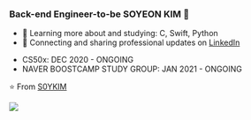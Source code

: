 ### Back-end Engineer-to-be SOYEON KIM 💪


+ 🌱 Learning more about and studying: C, Swift, Python
+ 💼 Connecting and sharing professional updates on [LinkedIn](https://www.linkedin.com/in/soyeon-eden-kim/)

- CS50x: DEC 2020 - ONGOING
- NAVER BOOSTCAMP STUDY GROUP: JAN 2021 - ONGOING

⭐️ From [S0YKIM](https://github.com/S0YKIM)

<img src="https://github-readme-stats.vercel.app/api?username=S0YKIM&theme=ayu-mirage&show_icons=true&hide=stars,prs,issues" />


<!--
**S0YKIM/S0YKIM** is a ✨ _special_ ✨ repository because its `README.md` (this file) appears on your GitHub profile.

Here are some ideas to get you started:

- 🔭 I’m currently working on ...
- 🌱 I’m currently learning ...
- 👯 I’m looking to collaborate on ...
- 🤔 I’m looking for help with ...
- 💬 Ask me about ...
- 📫 How to reach me: ...
- 😄 Pronouns: ...
- ⚡ Fun fact: ...
-->
